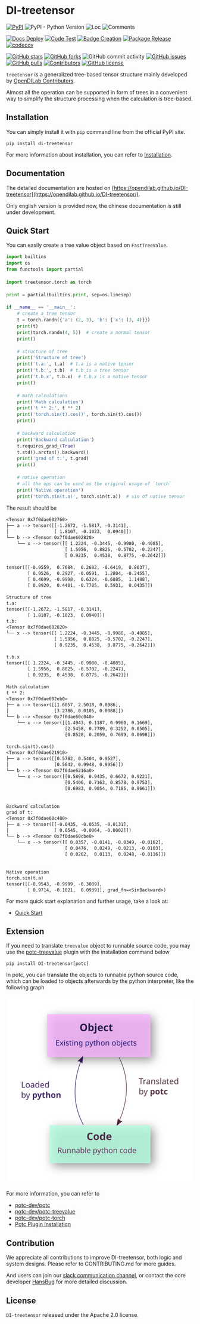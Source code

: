 # DI-treetensor

[![PyPI](https://img.shields.io/pypi/v/DI-treetensor)](https://pypi.org/project/DI-treetensor/)
![PyPI - Python Version](https://img.shields.io/pypi/pyversions/DI-treetensor)
![Loc](https://img.shields.io/endpoint?url=https://gist.githubusercontent.com/HansBug/bcda5612b798ebcd354f35447139a4a5/raw/loc.json)
![Comments](https://img.shields.io/endpoint?url=https://gist.githubusercontent.com/HansBug/bcda5612b798ebcd354f35447139a4a5/raw/comments.json)

[![Docs Deploy](https://github.com/opendilab/DI-treetensor/workflows/Docs%20Deploy/badge.svg)](https://github.com/opendilab/DI-treetensor/actions?query=workflow%3A%22Docs+Deploy%22)
[![Code Test](https://github.com/opendilab/DI-treetensor/workflows/Code%20Test/badge.svg)](https://github.com/opendilab/DI-treetensor/actions?query=workflow%3A%22Code+Test%22)
[![Badge Creation](https://github.com/opendilab/DI-treetensor/workflows/Badge%20Creation/badge.svg)](https://github.com/opendilab/DI-treetensor/actions?query=workflow%3A%22Badge+Creation%22)
[![Package Release](https://github.com/opendilab/DI-treetensor/workflows/Package%20Release/badge.svg)](https://github.com/opendilab/DI-treetensor/actions?query=workflow%3A%22Package+Release%22)
[![codecov](https://codecov.io/gh/opendilab/DI-treetensor/branch/main/graph/badge.svg?token=XJVDP4EFAT)](https://codecov.io/gh/opendilab/DI-treetensor)

[![GitHub stars](https://img.shields.io/github/stars/opendilab/DI-treetensor)](https://github.com/opendilab/DI-treetensor/stargazers)
[![GitHub forks](https://img.shields.io/github/forks/opendilab/DI-treetensor)](https://github.com/opendilab/DI-treetensor/network)
![GitHub commit activity](https://img.shields.io/github/commit-activity/m/opendilab/DI-treetensor)
[![GitHub issues](https://img.shields.io/github/issues/opendilab/DI-treetensor)](https://github.com/opendilab/DI-treetensor/issues)
[![GitHub pulls](https://img.shields.io/github/issues-pr/opendilab/DI-treetensor)](https://github.com/opendilab/DI-treetensor/pulls)
[![Contributors](https://img.shields.io/github/contributors/opendilab/DI-treetensor)](https://github.com/opendilab/DI-treetensor/graphs/contributors)
[![GitHub license](https://img.shields.io/github/license/opendilab/DI-treetensor)](https://github.com/opendilab/DI-treetensor/blob/master/LICENSE)

`treetensor` is a generalized tree-based tensor structure mainly developed by [OpenDILab Contributors](https://github.com/opendilab).

Almost all the operation can be supported in form of trees in a convenient way to simplify the structure processing when the calculation is tree-based.

## Installation

You can simply install it with `pip` command line from the official PyPI site.

```shell
pip install di-treetensor
```

For more information about installation, you can refer to [Installation](https://opendilab.github.io/DI-treetensor/main/tutorials/installation/index.html#).

## Documentation

The detailed documentation are hosted on [https://opendilab.github.io/DI-treetensor](https://opendilab.github.io/DI-treetensor/).

Only english version is provided now, the chinese documentation is still under development.

## Quick Start

You can easily create a tree value object based on `FastTreeValue`.

```python
import builtins
import os
from functools import partial

import treetensor.torch as torch

print = partial(builtins.print, sep=os.linesep)

if __name__ == '__main__':
    # create a tree tensor
    t = torch.randn({'a': (2, 3), 'b': {'x': (3, 4)}})
    print(t)
    print(torch.randn(4, 5))  # create a normal tensor
    print()

    # structure of tree
    print('Structure of tree')
    print('t.a:', t.a)  # t.a is a native tensor
    print('t.b:', t.b)  # t.b is a tree tensor
    print('t.b.x', t.b.x)  # t.b.x is a native tensor
    print()

    # math calculations
    print('Math calculation')
    print('t ** 2:', t ** 2)
    print('torch.sin(t).cos()', torch.sin(t).cos())
    print()

    # backward calculation
    print('Backward calculation')
    t.requires_grad_(True)
    t.std().arctan().backward()
    print('grad of t:', t.grad)
    print()

    # native operation
    # all the ops can be used as the original usage of `torch`
    print('Native operation')
    print('torch.sin(t.a)', torch.sin(t.a))  # sin of native tensor

```

The result should be

```text
<Tensor 0x7f0dae602760>
├── a --> tensor([[-1.2672, -1.5817, -0.3141],
│                 [ 1.8107, -0.1023,  0.0940]])
└── b --> <Tensor 0x7f0dae602820>
    └── x --> tensor([[ 1.2224, -0.3445, -0.9980, -0.4085],
                      [ 1.5956,  0.8825, -0.5702, -0.2247],
                      [ 0.9235,  0.4538,  0.8775, -0.2642]])

tensor([[-0.9559,  0.7684,  0.2682, -0.6419,  0.8637],
        [ 0.9526,  0.2927, -0.0591,  1.2804, -0.2455],
        [ 0.4699, -0.9998,  0.6324, -0.6885,  1.1488],
        [ 0.8920,  0.4401, -0.7785,  0.5931,  0.0435]])

Structure of tree
t.a:
tensor([[-1.2672, -1.5817, -0.3141],
        [ 1.8107, -0.1023,  0.0940]])
t.b:
<Tensor 0x7f0dae602820>
└── x --> tensor([[ 1.2224, -0.3445, -0.9980, -0.4085],
                  [ 1.5956,  0.8825, -0.5702, -0.2247],
                  [ 0.9235,  0.4538,  0.8775, -0.2642]])

t.b.x
tensor([[ 1.2224, -0.3445, -0.9980, -0.4085],
        [ 1.5956,  0.8825, -0.5702, -0.2247],
        [ 0.9235,  0.4538,  0.8775, -0.2642]])

Math calculation
t ** 2:
<Tensor 0x7f0dae602eb0>
├── a --> tensor([[1.6057, 2.5018, 0.0986],
│                 [3.2786, 0.0105, 0.0088]])
└── b --> <Tensor 0x7f0dae60c040>
    └── x --> tensor([[1.4943, 0.1187, 0.9960, 0.1669],
                      [2.5458, 0.7789, 0.3252, 0.0505],
                      [0.8528, 0.2059, 0.7699, 0.0698]])

torch.sin(t).cos()
<Tensor 0x7f0dae621910>
├── a --> tensor([[0.5782, 0.5404, 0.9527],
│                 [0.5642, 0.9948, 0.9956]])
└── b --> <Tensor 0x7f0dae6216a0>
    └── x --> tensor([[0.5898, 0.9435, 0.6672, 0.9221],
                      [0.5406, 0.7163, 0.8578, 0.9753],
                      [0.6983, 0.9054, 0.7185, 0.9661]])


Backward calculation
grad of t:
<Tensor 0x7f0dae60c400>
├── a --> tensor([[-0.0435, -0.0535, -0.0131],
│                 [ 0.0545, -0.0064, -0.0002]])
└── b --> <Tensor 0x7f0dae60cbe0>
    └── x --> tensor([[ 0.0357, -0.0141, -0.0349, -0.0162],
                      [ 0.0476,  0.0249, -0.0213, -0.0103],
                      [ 0.0262,  0.0113,  0.0248, -0.0116]])


Native operation
torch.sin(t.a)
tensor([[-0.9543, -0.9999, -0.3089],
        [ 0.9714, -0.1021,  0.0939]], grad_fn=<SinBackward>)

```

For more quick start explanation and further usage, take a look at:

* [Quick Start](https://opendilab.github.io/DI-treetensor/main/tutorials/quick_start/index.html)

## Extension

If you need to translate `treevalue` object to runnable source code, you may use the [potc-treevalue](https://github.com/potc-dev/potc-treevalue) plugin with the installation command below

```
pip install DI-treetensor[potc]
```

In potc, you can translate the objects to runnable python source code, which can be loaded to objects afterwards by the python interpreter, like the following graph

![potc_system](docs/source/_static/potc-doing.svg)

For more information, you can refer to

- [potc-dev/potc](https://github.com/potc-dev/potc)
- [potc-dev/potc-treevalue](https://github.com/potc-dev/potc-treevalue)
- [potc-dev/potc-torch](https://github.com/potc-dev/potc-torch)
- [Potc Plugin Installation](https://opendilab.github.io/DI-treetensor/main/tutorials/plugins/index.html#potc-support)

## Contribution

We appreciate all contributions to improve DI-treetensor, both logic and system designs. Please refer to CONTRIBUTING.md for more guides.

And users can join our [slack communication channel](https://join.slack.com/t/opendilab/shared_invite/zt-v9tmv4fp-nUBAQEH1_Kuyu_q4plBssQ), or contact the core developer [HansBug](https://github.com/HansBug) for more detailed discussion.

## License

`DI-treetensor` released under the Apache 2.0 license.
